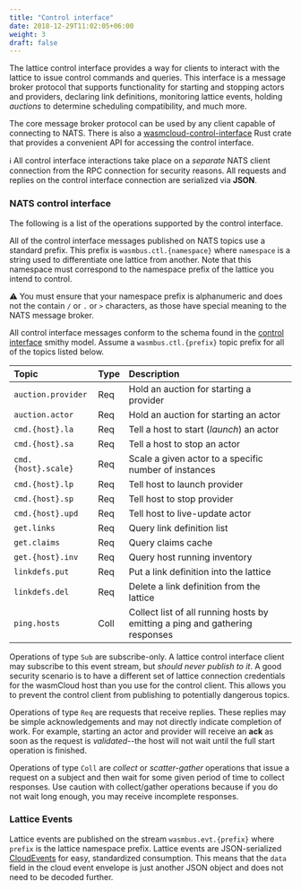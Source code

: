 ```yaml
---
title: "Control interface"
date: 2018-12-29T11:02:05+06:00
weight: 3
draft: false
---
```


The lattice control interface provides a way for clients to interact with the lattice to issue control commands and queries. This interface is a message broker protocol that supports functionality for starting and stopping actors and providers, declaring link definitions, monitoring lattice events, holding _auctions_ to determine scheduling compatibility, and much more.

The core message broker protocol can be used by any client capable of connecting to NATS. There is also a [wasmcloud-control-interface](https://docs.rs/wasmcloud-control-interface/0.3.1/wasmcloud_control_interface/) Rust crate that provides a convenient API for accessing the control interface.

ℹ️ All control interface interactions take place on a _separate_ NATS client connection from the RPC connection for security reasons. All requests and replies on the control interface connection are serialized via **JSON**.

### NATS control interface

The following is a list of the operations supported by the control interface.

All of the control interface messages published on NATS topics use a standard prefix. This prefix is `wasmbus.ctl.{namespace}` where `namespace` is a string used to differentiate one lattice from another. Note that this namespace must correspond to the namespace prefix of the lattice you intend to control.

⚠️ You must ensure that your namespace prefix is alphanumeric and does not the contain `/` or `.` or `>` characters, as those have special meaning to the NATS message broker.

All control interface messages conform to the schema found in the [control interface](https://wasmcloud.github.io/interfaces/html/org_wasmcloud_interface_control.html) smithy model. Assume a `wasmbus.ctl.{prefix}` topic prefix for all of the topics listed below.

| Topic | Type | Description |
| :--- | :--- | :--- |
| `auction.provider` | Req | Hold an auction for starting a provider |
| `auction.actor` | Req | Hold an auction for starting an actor |
| `cmd.{host}.la` | Req | Tell a host to start (_launch_) an actor |
| `cmd.{host}.sa` | Req | Tell a host to stop an actor |
| `cmd.{host}.scale}` | Req | Scale a given actor to a specific number of instances |
| `cmd.{host}.lp` | Req | Tell host to launch provider |
| `cmd.{host}.sp` | Req | Tell host to stop provider |
| `cmd.{host}.upd` | Req | Tell host to live-update actor |
| `get.links` | Req | Query link definition list |
| `get.claims` | Req | Query claims cache |
| `get.{host}.inv` | Req | Query host running inventory |
| `linkdefs.put` | Req | Put a link definition into the lattice |
| `linkdefs.del` | Req | Delete a link definition from the lattice |
| `ping.hosts` | Coll | Collect list of all running hosts by emitting a ping and gathering responses |

Operations of type `Sub` are subscribe-only. A lattice control interface client may subscribe to this event stream, but _should never publish to it_. A good security scenario is to have a different set of lattice connection credentials for the wasmCloud host than you use for the control client. This allows you to prevent the control client from publishing to potentially dangerous topics.

Operations of type `Req` are requests that receive replies. These replies may be simple acknowledgements and may not directly indicate completion of work. For example, starting an actor and provider will receive an **ack** as soon as the request is _validated_--the host will not wait until the full start operation is finished.

Operations of type `Coll` are _collect_ or _scatter-gather_ operations that issue a request on a subject and then wait for some given period of time to collect responses. Use caution with collect/gather operations because if you do not wait long enough, you may receive incomplete responses.

### Lattice Events

Lattice events are published on the stream `wasmbus.evt.{prefix}` where `prefix` is the lattice
namespace prefix. Lattice events are JSON-serialized [CloudEvents](https://github.com/cloudevents/spec/blob/v1.0.1/json-format.md) for easy, standardized consumption. This means that the `data` field in the cloud event envelope is just another JSON object and does not need to be decoded further.
